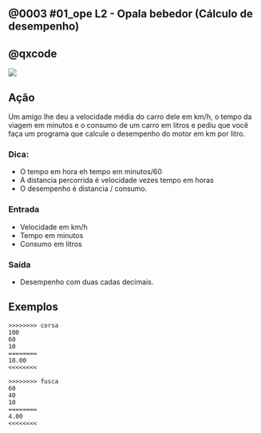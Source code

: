 ## @0003 #01_ope L2 - Opala bebedor (Cálculo de desempenho)
## @qxcode

![](capa.jpg)

## Ação

Um amigo lhe deu a velocidade média do carro dele em km/h, o tempo da viagem em minutos e o consumo de um carro em litros e pediu que você faça um programa que calcule o desempenho do motor em km por litro.

### Dica:

- O tempo em hora eh tempo em minutos/60
- A distancia percorrida é velocidade vezes tempo em horas
- O desempenho é distancia / consumo.

### Entrada
- Velocidade em km/h
- Tempo em minutos
- Consumo em litros

### Saída
- Desempenho com duas cadas decimais.

## Exemplos

```
>>>>>>>> corsa
100
60
10
========
10.00
<<<<<<<<

>>>>>>>> fusca
60
40
10
========
4.00
<<<<<<<<
```

#

<!---
>>>>>>>> moto
65
45
2.5
========
19.50
<<<<<<<<

>>>>>>>> opala
120
50
20.4
========
4.90
<<<<<<<<
---!>